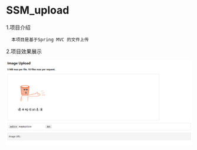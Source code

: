 # SSM_upload

  1.项目介绍

      本项目是基于Spring MVC 的文件上传

  2.项目效果展示

![](https://github.com/Chris-z-su/SSM_upload/blob/master/src/main/webapp/images/temp/play.png)
